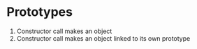# Prototypes

1. Constructor call makes an object 
2. Constructor call makes an object linked to its own prototype 
